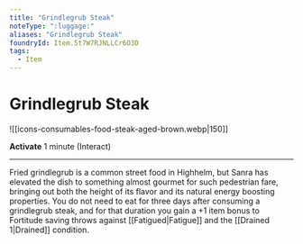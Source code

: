 ```yaml
---
title: "Grindlegrub Steak"
noteType: ":luggage:"
aliases: "Grindlegrub Steak"
foundryId: Item.5t7W7RJNLLCr6O3D
tags:
  - Item
---
```


# Grindlegrub Steak
![[icons-consumables-food-steak-aged-brown.webp|150]]

**Activate** 1 minute (Interact)

* * *

Fried grindlegrub is a common street food in Highhelm, but Sanra has elevated the dish to something almost gourmet for such pedestrian fare, bringing out both the height of its flavor and its natural energy boosting properties. You do not need to eat for three days after consuming a grindlegrub steak, and for that duration you gain a +1 item bonus to Fortitude saving throws against [[Fatigued|Fatigue]] and the [[Drained 1|Drained]] condition.


